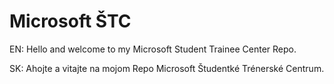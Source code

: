 # Microsoft ŠTC

EN:
Hello and welcome to my Microsoft Student Trainee Center Repo. 

SK:
Ahojte a vitajte na mojom Repo Microsoft Študentké Trénerské Centrum.
